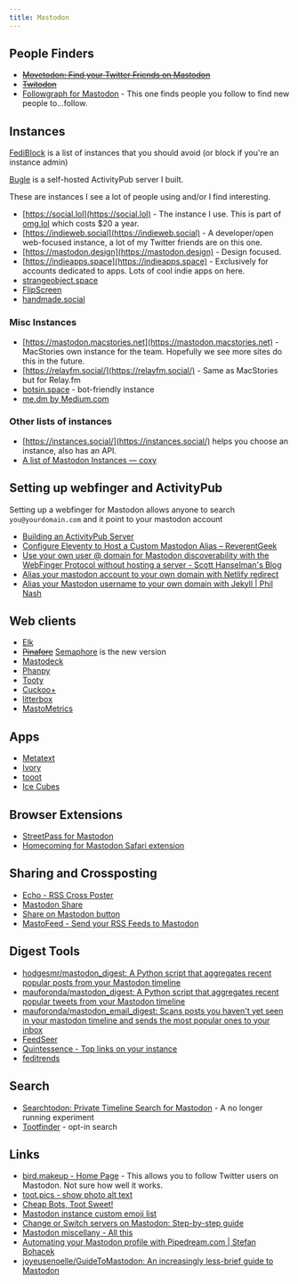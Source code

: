 ```yaml
---
title: Mastodon
---
```


## People Finders

- ~~[Movetodon: Find your Twitter Friends on Mastodon](https://www.movetodon.org/)~~
- ~~[Twitodon](https://twitodon.com/)~~
- [Followgraph for Mastodon](https://followgraph.vercel.app/) - This one finds people you follow to find new people to...follow.

## Instances

[FediBlock](https://joinfediverse.wiki/FediBlock) is a list of instances that you should avoid (or block if you're an instance admin)

[Bugle](https://bugle.lol) is a self-hosted ActivityPub server I built.

These are instances I see a lot of people using and/or I find interesting.

- [https://social.lol](https://social.lol) - The instance I use. This is part of [omg.lol](https://home.omg.lol/referred-by/robb) which costs $20 a year.
- [https://indieweb.social](https://indieweb.social) - A developer/open web-focused instance, a lot of my Twitter friends are on this one.
- [https://mastodon.design](https://mastodon.design) - Design focused.
- [https://indieapps.space](https://indieapps.space) - Exclusively for accounts dedicated to apps. Lots of cool indie apps on here.
- [strangeobject.space](https://strangeobject.space/explore)
- [FlipScreen](https://flipscreen.social/explore)
- [handmade.social](https://handmade.social/public/local)

### Misc Instances 

- [https://mastodon.macstories.net](https://mastodon.macstories.net) - MacStories own instance for the team. Hopefully we see more sites do this in the future.
- [https://relayfm.social/](https://relayfm.social/) - Same as MacStories but for Relay.fm
- [botsin.space](https://botsin.space/about) - bot-friendly instance
- [me.dm by Medium.com](https://me.dm/about)

### Other lists of instances

- [https://instances.social/](https://instances.social/) helps you choose an instance, also has an API.
- [A list of Mastodon Instances — coxy](https://coxy.co/mastodon/)

## Setting up webfinger and ActivityPub

Setting up a webfinger for Mastodon allows anyone to search `you@yourdomain.com` and it point to your mastodon account

- [Building an ActivityPub Server](https://rknight.me/building-an-activitypub-server/)
- [Configure Eleventy to Host a Custom Mastodon Alias – ReverentGeek](https://reverentgeek.com/configure-eleventy-to-host-a-custom-mastodon-alias/)
- [Use your own user @ domain for Mastodon discoverability with the WebFinger Protocol without hosting a server - Scott Hanselman's Blog](https://www.hanselman.com/blog/use-your-own-user-domain-for-mastodon-discoverability-with-the-webfinger-protocol-without-hosting-a-server)
- [Alias your mastodon account to your own domain with Netlify redirect](https://www.hawksworx.com/blog/alias-your-mastodon-username-to-your-domain-with-one-netlify-config-setting/)
- [Alias your Mastodon username to your own domain with Jekyll | Phil Nash](https://philna.sh/blog/2022/11/23/alias-your-mastodon-username-to-your-own-domain-with-jekyll/)


## Web clients

- [Elk](https://elk.zone/home)
- ~~[Pinafore](https://pinafore.social)~~ [Semaphore](https://semaphore.social) is the new version
- [Mastodeck](https://mastodeck.com/)
- [Phanpy](https://phanpy.social/#/)
- [Tooty](https://n1k0.github.io/tooty/)
- [Cuckoo+](https://www.cuckoo.social/#/oauth)
- [litterbox](https://litterbox.koyu.space/)
- [MastoMetrics](https://mastometrics.com)

## Apps

- [Metatext](https://apps.apple.com/us/app/metatext/id1523996615)
- [Ivory](https://tapbots.social/@ivory)
- [tooot](https://apps.apple.com/us/app/tooot/id1549772269)
- [Ice Cubes](https://github.com/Dimillian/IceCubesApp)

## Browser Extensions

- [StreetPass for Mastodon](https://streetpass.social/)
- [Homecoming for Mastodon Safari extension](https://underpassapp.com/homecoming/)

## Sharing and Crossposting

- [Echo - RSS Cross Poster](https://echo.rknight.me/)
- [Mastodon Share](https://mastodonshare.com/)
- [Share on Mastodon button](https://share-on-mastodon.micahilbery.com/)
- [MastoFeed - Send your RSS Feeds to Mastodon](https://mastofeed.org/)

## Digest Tools

- [hodgesmr/mastodon_digest: A Python script that aggregates recent popular posts from your Mastodon timeline](https://github.com/hodgesmr/mastodon_digest)
- [mauforonda/mastodon_digest: A Python script that aggregates recent popular tweets from your Mastodon timeline](https://github.com/mauforonda/mastodon_digest)
- [mauforonda/mastodon_email_digest: Scans posts you haven't yet seen in your mastodon timeline and sends the most popular ones to your inbox](https://github.com/mauforonda/mastodon_email_digest)
- [FeedSeer](https://news.feedseer.com/)
- [Quintessence - Top links on your instance](https://quintsns.pianeta.uno)
- [feditrends](https://feditrends.com/)

## Search

- [Searchtodon: Private Timeline Search for Mastodon](https://searchtodon.social/) - A no longer running experiment
- [Tootfinder](https://www.tootfinder.ch/) - opt-in search


## Links

- [bird.makeup - Home Page](https://bird.makeup/) - This allows you to follow Twitter users on Mastodon. Not sure how well it works.
- [toot.pics - show photo alt text](https://toot.pics/)
- [Cheap Bots, Toot Sweet!](https://cheapbotstootsweet.com/)
- [Mastodon instance custom emoji list](https://emojos.in/)
- [Change or Switch servers on Mastodon: Step-by-step guide](https://nerdschalk.com/change-or-switch-servers-on-mastodon-step-by-step-guide/)
- [Mastodon miscellany - All this](https://leancrew.com/all-this/2023/02/mastodon-miscellany/)
- [Automating your Mastodon profile with Pipedream.com | Stefan Bohacek](https://stefanbohacek.com/blog/automating-your-mastodon-profile-with-pipedream-com/)
- [joyeusenoelle/GuideToMastodon: An increasingly less-brief guide to Mastodon](https://github.com/joyeusenoelle/GuideToMastodon)
